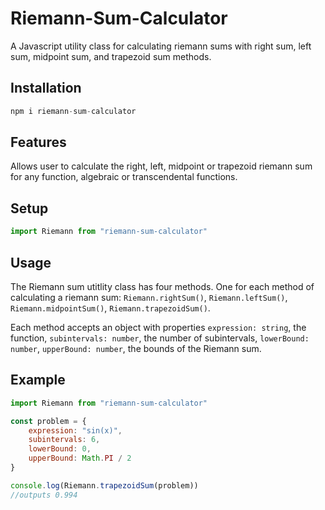 # Riemann-Sum-Calculator
A Javascript utility class for calculating riemann sums with right sum, left sum, midpoint sum, and trapezoid sum methods.

## Installation
```javascript
npm i riemann-sum-calculator
```

## Features
Allows user to calculate the right, left, midpoint or trapezoid riemann sum for any function, algebraic or transcendental functions.

## Setup
```javascript
import Riemann from "riemann-sum-calculator"
```

## Usage
The Riemann sum utitlity class has four methods. One for each method of calculating a riemann sum: `Riemann.rightSum()`, `Riemann.leftSum()`, `Riemann.midpointSum()`, `Riemann.trapezoidSum()`. 

Each method accepts an object with properties `expression: string`, the function,  `subintervals: number`, the number of subintervals, `lowerBound: number`, `upperBound: number`, the bounds of the Riemann sum.


## Example
```javascript
import Riemann from "riemann-sum-calculator"

const problem = {
    expression: "sin(x)",
    subintervals: 6,
    lowerBound: 0,
    upperBound: Math.PI / 2
}

console.log(Riemann.trapezoidSum(problem))
//outputs 0.994
```